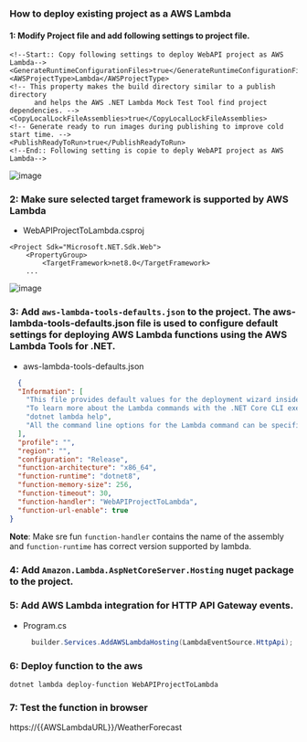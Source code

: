 ### How to deploy existing project as a AWS Lambda

#### 1: Modify Project file and add following settings to project file.
```csproj
<!--Start:: Copy following settings to deploy WebAPI project as AWS Lambda-->
<GenerateRuntimeConfigurationFiles>true</GenerateRuntimeConfigurationFiles>
<AWSProjectType>Lambda</AWSProjectType>
<!-- This property makes the build directory similar to a publish directory
      and helps the AWS .NET Lambda Mock Test Tool find project dependencies. -->
<CopyLocalLockFileAssemblies>true</CopyLocalLockFileAssemblies>
<!-- Generate ready to run images during publishing to improve cold start time. -->
<PublishReadyToRun>true</PublishReadyToRun>
<!--End:: Following setting is copie to deply WebAPI project as AWS Lambda-->
```
![image](https://github.com/nirajp82/AWSServicesForCSharpDevelopers/assets/61636643/83a3fb64-157c-49cc-a272-0fc83da46c30)

### 2: Make sure selected target framework is supported by AWS Lambda
- WebAPIProjectToLambda.csproj
```csproj
<Project Sdk="Microsoft.NET.Sdk.Web">
	<PropertyGroup>
		<TargetFramework>net8.0</TargetFramework>
    ...
```
![image](https://github.com/nirajp82/AWSServicesForCSharpDevelopers/assets/61636643/a2e6dff1-53ea-450c-b392-9a01c974387f)

### 3: Add `aws-lambda-tools-defaults.json` to the project.  The aws-lambda-tools-defaults.json file is used to configure default settings for deploying AWS Lambda functions using the AWS Lambda Tools for .NET.
- aws-lambda-tools-defaults.json
``` json
  {
  "Information": [
    "This file provides default values for the deployment wizard inside Visual Studio and the AWS Lambda commands added to the .NET Core CLI.",
    "To learn more about the Lambda commands with the .NET Core CLI execute the following command at the command line in the project root directory.",
    "dotnet lambda help",
    "All the command line options for the Lambda command can be specified in this file."
  ],
  "profile": "",
  "region": "",
  "configuration": "Release",
  "function-architecture": "x86_64",
  "function-runtime": "dotnet8",
  "function-memory-size": 256,
  "function-timeout": 30,
  "function-handler": "WebAPIProjectToLambda",
  "function-url-enable": true
}
```
**Note**: Make sre fun `function-handler` contains the name of the assembly and `function-runtime` has correct version supported by lambda. 

### 4: Add `Amazon.Lambda.AspNetCoreServer.Hosting` nuget package to the project.

### 5: Add AWS Lambda integration for HTTP API Gateway events.
- Program.cs
  ```cs
	builder.Services.AddAWSLambdaHosting(LambdaEventSource.HttpApi);
  ```
### 6: Deploy function to the aws
```dotnet lambda deploy-function WebAPIProjectToLambda```

### 7: Test the function in browser
https://{{AWSLambdaURL}}/WeatherForecast

